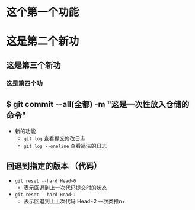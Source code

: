 # 这个第一个功能
# 这是第二个新功
## 这是第三个新功
### 这是第四个功
## $ git commit --all(全都) -m "这是一次性放入仓储的命令"
- 新的功能
 	+ `git log` 查看提交修改日志
 	+ `git log --oneline` 查看简洁的日志 
## 回退到指定的版本 （代码）
- `git reset --hard Head~0`
	+ 表示回退到上一次代码提交时的状态
- `git reset --hard Head~1`
	+ 表示回退到上上次代码 Head~2 一次类推n+
